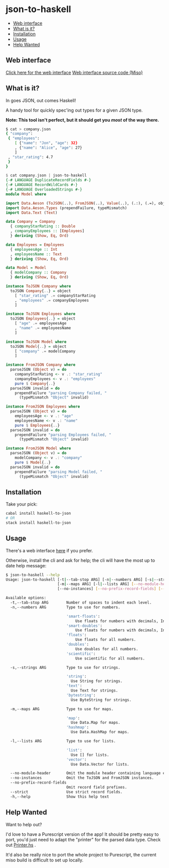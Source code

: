 # json-to-haskell

<!-- toc GFM -->

* [Web interface](#web-interface)
* [What is it?](#what-is-it)
* [Installation](#installation)
* [Usage](#usage)
* [Help Wanted](#help-wanted)

<!-- tocstop -->

## Web interface

[Click here for the web interface](http://json-to-haskell.chrispenner.ca/)
[Web interface source code (Miso)](https://github.com/ChrisPenner/json-to-haskell-web)

## What is it?

In goes JSON, out comes Haskell!

A handy tool for quickly spec'ing out types for a given JSON type.

**Note: This tool isn't perfect, but it should get you _most_ of the way there.**

```sh
$ cat > company.json
{ "company": 
 { "employees": 
    [ {"name": "Jon", "age": 32} 
    , {"name": "Alice", "age": 27} 
    ] 
 , "star_rating": 4.7 
 } 
}
```

```haskell
$ cat company.json | json-to-haskell
{-# LANGUAGE DuplicateRecordFields #-}
{-# LANGUAGE RecordWildCards #-}
{-# LANGUAGE OverloadedStrings #-}
module Model where

import Data.Aeson (ToJSON(..), FromJSON(..), Value(..), (.:), (.=), object)
import Data.Aeson.Types (prependFailure, typeMismatch)
import Data.Text (Text)

data Company = Company
  { companyStarRating :: Double
  , companyEmployees :: [Employees]
  } deriving (Show, Eq, Ord)

data Employees = Employees
  { employeesAge :: Int
  , employeesName :: Text
  } deriving (Show, Eq, Ord)

data Model = Model
  { modelCompany :: Company
  } deriving (Show, Eq, Ord)

instance ToJSON Company where
  toJSON Company{..} = object
    [ "star_rating" .= companyStarRating
    , "employees" .= companyEmployees
    ]

instance ToJSON Employees where
  toJSON Employees{..} = object
    [ "age" .= employeesAge
    , "name" .= employeesName
    ]

instance ToJSON Model where
  toJSON Model{..} = object
    [ "company" .= modelCompany
    ]

instance FromJSON Company where
  parseJSON (Object v) = do
    companyStarRating <- v .: "star_rating"
    companyEmployees <- v .: "employees"
    pure $ Company{..}
  parseJSON invalid = do
    prependFailure "parsing Company failed, "
      (typeMismatch "Object" invalid)

instance FromJSON Employees where
  parseJSON (Object v) = do
    employeesAge <- v .: "age"
    employeesName <- v .: "name"
    pure $ Employees{..}
  parseJSON invalid = do
    prependFailure "parsing Employees failed, "
      (typeMismatch "Object" invalid)

instance FromJSON Model where
  parseJSON (Object v) = do
    modelCompany <- v .: "company"
    pure $ Model{..}
  parseJSON invalid = do
    prependFailure "parsing Model failed, "
      (typeMismatch "Object" invalid)
```

## Installation

Take your pick:

```sh
cabal install haskell-to-json
# OR
stack install haskell-to-json
```

## Usage

There's a web interface [here](http://json-to-haskell.chrispenner.ca/) if you prefer.


Otherwise, install the cli and ask for help; the cli will have the most up to date help message:

```sh
$ json-to-haskell --help
Usage: json-to-haskell [-t|--tab-stop ARG] [-n|--numbers ARG] [-s|--strings ARG]
                       [-m|--maps ARG] [-l|--lists ARG] [--no-module-header]
                       [--no-instances] [--no-prefix-record-fields] [--strict]

Available options:
  -t,--tab-stop ARG        Number of spaces to indent each level.
  -n,--numbers ARG         Type to use for numbers.

                           'smart-floats':
                               Use floats for numbers with decimals, Int for whole numbers.
                           'smart-doubles':
                               Use floats for numbers with decimals, Int for whole numbers.
                           'floats':
                               Use floats for all numbers.
                           'doubles':
                               Use doubles for all numbers.
                           'scientific':
                               Use scientific for all numbers.

  -s,--strings ARG         Type to use for strings.

                           'string':
                             Use String for strings.
                           'text':
                             Use Text for strings.
                           'bytestring':
                             Use ByteString for strings.

  -m,--maps ARG            Type to use for maps.

                           'map':
                             Use Data.Map for maps.
                           'hashmap':
                             Use Data.HashMap for maps.

  -l,--lists ARG           Type to use for lists.

                           'list':
                             Use [] for lists.
                           'vector':
                             Use Data.Vector for lists.

  --no-module-header       Omit the module header containing language extensions, module definition and imports.
  --no-instances           Omit the ToJSON and FromJSON instances.
  --no-prefix-record-fields
                           Omit record field prefixes.
  --strict                 Use strict record fields.
  -h,--help                Show this help text
```

## Help Wanted

Want to help out?

I'd love to have a Purescript version of the app! It should be pretty easy to port, you'd just need to adapt the "printer" for the parsed data type.
Check out [Printer.hs](./src/JsonToHaskell/Internal/Printer.hs) .

It'd also be really nice to port the whole project to Purescript, the current miso build is difficult to set up locally.
